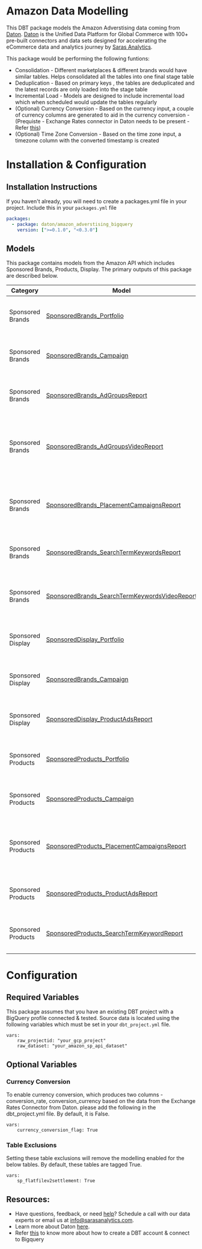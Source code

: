 # Amazon Data Modelling
This DBT package models the Amazon Adverstising data coming from [Daton](https://sarasanalytics.com/daton/). [Daton](https://sarasanalytics.com/daton/) is the Unified Data Platform for Global Commerce with 100+ pre-built connectors and data sets designed for accelerating the eCommerce data and analytics journey by [Saras Analytics](https://sarasanalytics.com).

This package would be performing the following funtions:

- Consolidation - Different marketplaces & different brands would have similar tables. Helps consolidated all the tables into one final stage table 
- Deduplication - Based on primary keys , the tables are deduplicated and the latest records are only loaded into the stage table
- Incremental Load - Models are designed to include incremental load which when scheduled would update the tables regularly
- (Optional) Currency Conversion - Based on the currency input, a couple of currency columns are generated to aid in the currency conversion - (Prequiste - Exchange Rates connector in Daton needs to be present - Refer [this]())
- (Optional) Time Zone Conversion - Based on the time zone input, a timezone column with the converted timestamp is created

# Installation & Configuration

## Installation Instructions

If you haven't already, you will need to create a packages.yml file in your project. Include this in your `packages.yml` file

```yaml
packages:
  - package: daton/amazon_adverstising_bigquery
    version: [">=0.1.0", "<0.3.0"]
```

## Models

This package contains models from the Amazon API which includes Sponsored Brands, Products, Display. The primary outputs of this package are described below.

| **Category**                 | **Model**  | **Description** |
| ------------------------- | ---------------| ----------------------- |
|Sponsored Brands | [SponsoredBrands_Portfolio](https://github.com/daton/amazon_advertising/blob/main/models/SponsoredBrands_Portfolio.sql)  | A list of portfolios associated with the account |
|Sponsored Brands | [SponsoredBrands_Campaign](https://github.com/daton/amazon_advertising/blob/main/models/SponsoredBrands_Campaign.sql)  | A list of campaigns associated with the account |
|Sponsored Brands | [SponsoredBrands_AdGroupsReport](https://github.com/daton/amazon_advertising/blob/main/models/SponsoredBrands_AdGroupsReport.sql)  | A list of ad groups associated with the account |
|Sponsored Brands | [SponsoredBrands_AdGroupsVideoReport](https://github.com/daton/amazon_advertising/blob/main/models/SponsoredBrands_AdGroupsVideoReport.sql)| A list of ad groups related to sponsored brand video associated with the account |
|Sponsored Brands | [SponsoredBrands_PlacementCampaignsReport](https://github.com/daton/amazon_advertising/blob/main/models/SponsoredBrands_PlacementCampaignsReport.sql)| A list of all the placement campaigns associated with the account |
|Sponsored Brands | [SponsoredBrands_SearchTermKeywordsReport](https://github.com/daton/amazon_advertising/blob/main/models/SponsoredBrands_SearchTermKeywordsReport.sql)| A list of product search keywords report |
|Sponsored Brands | [SponsoredBrands_SearchTermKeywordsVideoReport](https://github.com/daton/amazon_advertising/blob/main/models/SponsoredBrands_SearchTermKeywordsVideoReport.sql)| A list of keywords associated with sponsored brand video |
|Sponsored Display | [SponsoredDisplay_Portfolio](https://github.com/daton/amazon_advertising/blob/main/models/SponsoredDisplay_Portfolio.sql)| A list of portfolios associated with the account |
|Sponsored Display | [SponsoredBrands_Campaign](https://github.com/daton/amazon_advertising/blob/main/models/SponsoredBrands_Campaign.sql)| A list of campaigns associated with the account |
|Sponsored Display | [SponsoredDisplay_ProductAdsReport](https://github.com/daton/amazon_advertising/blob/main/models/SponsoredDisplay_ProductAdsReport.sql)| A list of product ads associated with the account |
|Sponsored Products | [SponsoredProducts_Portfolio](https://github.com/daton/amazon_advertising/blob/main/models/SponsoredProducts_Portfolio.sql)| A list of portfolios associated with the account |
|Sponsored Products | [SponsoredProducts_Campaign](https://github.com/daton/amazon_advertising/blob/main/models/SponsoredProducts_Campaign.sql)| A list of campaigns associated with the account |
|Sponsored Products | [SponsoredProducts_PlacementCampaignsReport](https://github.com/daton/amazon_advertising/blob/main/models/SponsoredProducts_PlacementCampaignsReport.sql)| A list of all the placement campaigns associated with the account |
|Sponsored Products | [SponsoredProducts_ProductAdsReport](https://github.com/daton/amazon_advertising/blob/main/models/SponsoredProducts_ProductAdsReport.sql)| A list of product ads associated with the account |
|Sponsored Products | [SponsoredProducts_SearchTermKeywordReport](https://github.com/daton/amazon_advertising/blob/main/models/SponsoredProducts_SearchTermKeywordReport.sql)| A list of product search keywords report |

# Configuration 

## Required Variables

This package assumes that you have an existing DBT project with a BigQuery profile connected & tested. Source data is located using the following variables which must be set in your `dbt_project.yml` file.

```
vars:
    raw_projectid: "your_gcp_project"
    raw_dataset: "your_amazon_sp_api_dataset"
```

## Optional Variables

### Currency Conversion 

To enable currency conversion, which produces two columns - conversion_rate, conversion_currency based on the data from the Exchange Rates Connector from Daton.  please add the following in the dbt_project.yml file. By default, it is False.

```
vars:
    currency_conversion_flag: True
```

### Table Exclusions

Setting these table exclusions will remove the modelling enabled for the below tables. By default, these tables are tagged True. 

```
vars:
    sp_flatfilev2settlement: True
```

## Resources:
- Have questions, feedback, or need [help](https://meetings.hubspot.com/balaji-kolli/)? Schedule a call with our data experts or email us at info@sarasanalytics.com.
- Learn more about Daton [here](https://sarasanalytics.com/daton/).
- Refer [this](https://youtu.be/6zDTbM6OUcs) to know more about how to create a DBT account & connect to Bigquery
